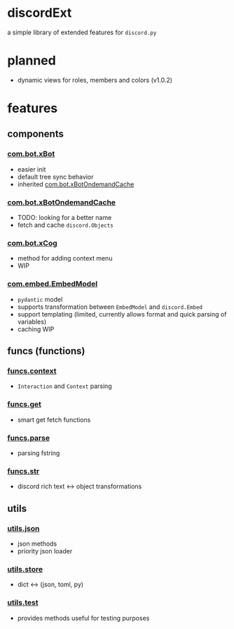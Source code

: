 # discordExt
a simple library of extended features for `discord.py`

# planned
* dynamic views for roles, members and colors (v1.0.2)

# features
## components
### [com.bot.xBot](./discordExt/com/bot/xbot.py) 
* easier init
* default tree sync behavior
* inherited [com.bot.xBotOndemandCache](./discordExt/com/bot/onDemand.py) 

### [com.bot.xBotOndemandCache](./discordExt/com/bot/onDemand.py) 
* TODO: looking for a better name
* fetch and cache `discord.Objects` 

### [com.bot.xCog](./discordExt/com/cog/xCog.py) 
* method for adding context menu
* WIP

### [com.embed.EmbedModel](./discordExt/)
* `pydantic` model
* supports transformation between `EmbedModel` and `discord.Embed`
* support templating (limited, currently allows format and quick parsing of variables)
* caching WIP

## funcs (functions)
### [funcs.context](./discordExt/funcs/context.py)
* `Interaction` and `Context` parsing

### [funcs.get](./discordExt/funcs/get.py)
* smart get fetch functions

### [funcs.parse](./discordExt/funcs/parse.py)
* parsing fstring

### [funcs.str](./discordExt/funcs/str.py)
* discord rich text <-> object transformations

## utils
### [utils.json](./discordExt/utils/json)
* json methods
* priority json loader

### [utils.store](./discordExt/utils/store)
* dict <-> (json, toml, py)

### [utils.test](./discordExt/utils/test.py)
* provides methods useful for testing purposes 
